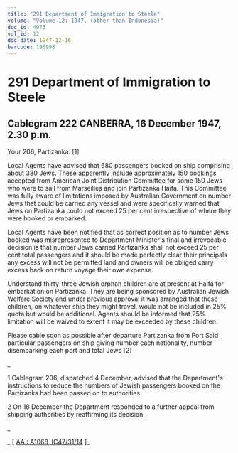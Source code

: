 ```yaml
---
title: "291 Department of Immigration to Steele"
volume: "Volume 12: 1947, (other than Indonesia)"
doc_id: 4973
vol_id: 12
doc_date: 1947-12-16
barcode: 195998
---
```


# 291 Department of Immigration to Steele

## Cablegram 222 CANBERRA, 16 December 1947, 2.30 p.m.

Your 206, Partizanka. [1]

Local Agents have advised that 680 passengers booked on ship comprising about 380 Jews. These apparently include approximately 150 bookings accepted from American Joint Distribution Committee for some 150 Jews who were to sail from Marseilles and join Partizanka Haifa. This Committee was fully aware of limitations imposed by Australian Government on number Jews that could be carried any vessel and were specifically warned that Jews on Partizanka could not exceed 25 per cent irrespective of where they were booked or embarked.

Local Agents have been notified that as correct position as to number Jews booked was misrepresented to Department Minister's final and irrevocable decision is that number Jews carried Partizanka shall not exceed 25 per cent total passengers and it should be made perfectly clear their principals any excess will not be permitted land and owners will be obliged carry excess back on return voyage their own expense.

Understand thirty-three Jewish orphan children are at present at Haifa for embarkation on Partizanka. They are being sponsored by Australian Jewish Welfare Society and under previous approval it was arranged that these children, on whatever ship they might travel, would not be included in 25% quota but would be additional. Agents should be informed that 25% limitation will be waived to extent it may be exceeded by these children.

Please cable soon as possible after departure Partizanka from Port Said particular passengers on ship giving number each nationality, number disembarking each port and total Jews [2]

_

1 Cablegram 206, dispatched 4 December, advised that the Department's instructions to reduce the numbers of Jewish passengers booked on the Partizanka had been passed on to authorities.

2 On 18 December the Department responded to a further appeal from shipping authorities by reaffirming its decision.

_

_ [ [AA : A1068, IC47/31/14](http://www.naa.gov.au/cgi-bin/Search?O=I&Number=195998) ]_

